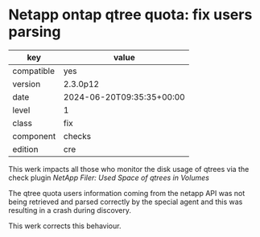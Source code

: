 [//]: # (werk v2)
# Netapp ontap qtree quota: fix users parsing

key        | value
---------- | ---
compatible | yes
version    | 2.3.0p12
date       | 2024-06-20T09:35:35+00:00
level      | 1
class      | fix
component  | checks
edition    | cre

This werk impacts all those who monitor the disk usage of qtrees
via the check plugin _NetApp Filer: Used Space of qtrees in Volumes_

The qtree quota users information coming from the netapp API
was not being retrieved and parsed correctly by the special agent
and this was resulting in a crash during discovery.

This werk corrects this behaviour.